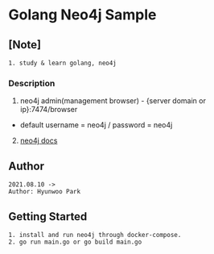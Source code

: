 # Golang Neo4j Sample

## [Note]

```
1. study & learn golang, neo4j
```

### Description

1. neo4j admin(management browser) - {server domain or ip}:7474/browser
  - default username = neo4j / password = neo4j
2. [neo4j docs](https://neo4j.com/docs/)
## Author

```
2021.08.10 ->
Author: Hyunwoo Park
```

## Getting Started

```
1. install and run neo4j through docker-compose.
2. go run main.go or go build main.go
```
